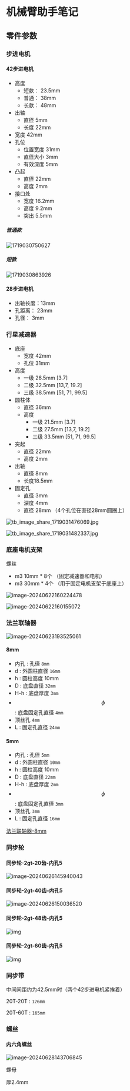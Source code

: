 # 机械臂助手笔记







## 零件参数



### 步进电机

#### 42步进电机

* 高度
  * 短款： 23.5mm
  * 普通： 38mm
  * 长款： 48mm
* 出轴
  * 直径 5mm
  * 长度 22mm
* 宽度 42mm
* 孔位
  * 位置宽度 31mm
  * 直径大小 3mm
  * 有效深度 5mm
* 凸起
  * 直径 22mm
  * 高度 2mm
* 接口处
  * 宽度 16.2mm
  * 高度 9.2mm
  * 突出 5.5mm

##### 普通款

![1719030750627](./img/1719030750627.jpg)



##### 短款

![1719030863926](./img/1719030863926.jpg)



#### 28步进电机

* 出轴长度：13mm
* 孔距离： 23mm
* 孔径： 3mm



### 行星减速器

* 底座
  * 宽度 42mm
  * 孔位 31mm
* 高度
  * 一级 26.5mm [3.7]
  * 二级 32.5mm [13,7, 19.2]
  * 三级 38.5mm [51, 71, 99.5]
* 圆柱体
  * 直径 36mm
  * 高度
    * 一级 21.5mm [3.7]
    * 二级 27.5mm [13,7, 19.2]
    * 三级 33.5mm [51, 71, 99.5]
* 突起
  * 直径 22mm
  * 高度 2mm
* 出轴
  * 直径 8mm
  * 长度18.5mm
* 固定孔
  * 直径 3mm
  * 深度 4mm
  * 直径 28mm （4个孔位在直径28mm圆圈上）

![tb_image_share_1719031476069.jpg](./img/tb_image_share_1719031476069.jpg.png)

![tb_image_share_1719031482337.jpg](./img/tb_image_share_1719031482337.jpg.png)







### 底座电机支架

螺丝

* m3 10mm * 8个 （固定减速器和电机）
* m3 30mm * 4个 （用于固定电机支架于底座上）

![image-20240622160224478](./img/image-20240622160224478.png)

![image-20240622160155072](./img/image-20240622160155072.png)





### 法兰联轴器

![image-20240623193525061](./img/image-20240623193525061.png)

#### 8mm

* 内孔 : 孔径 `8mm`
* d : 外圆柱直径 `16mm`
* h : 圆柱高度 10mm
* D : 底盘直径 `32mm`
* H-h :  底盘厚度 `3mm`
* $$\phi$$ : 底盘固定孔直径 `4mm`
* 顶丝孔 `4mm`
* L : 固定孔直径 `24mm`



#### 5mm

* 内孔 : 孔径 `5mm`
* d : 外圆柱直径 `10mm`
* h : 圆柱高度 10mm
* D : 底盘直径 `22mm`
* H-h :  底盘厚度 `2mm`
* $$\phi$$ : 底盘固定孔直径 `3mm`
* 顶丝孔 `3mm`
* L : 固定孔直径 `16mm`





[法兰联轴器-8mm](./3D/法兰联轴器-8mm.SLDPRT)



### 同步轮

#### 同步轮-2gt-20齿-内孔5

![image-20240626145940043](./img/image-20240626145940043.png)

#### 同步轮-2gt-40齿-内孔5

![image-20240626150036520](./img/image-20240626150036520.png)

#### 同步轮-2gt-48齿-内孔5

![img](./img/O1CN01QGck101Tjx2BOgKiC_!!2206379272419.png_.webp)



#### 同步轮-2gt-60齿-内孔5

![img](./img/O1CN01MFlc2h1TjwurDAUwW_!!2206379272419.jpg_Q75.jpg_.webp)





### 同步带



中间间距约为42.5mm时（两个42步进电机紧挨着）

20T-20T : `126mm`

20T-60T : `165mm`







### 螺丝

#### 内六角螺丝

![image-20240628143706845](./img/image-20240628143706845.png)





螺母

厚2.4mm

